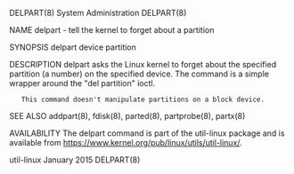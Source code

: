 DELPART(8)                                                                        System Administration                                                                        DELPART(8)

NAME
       delpart - tell the kernel to forget about a partition

SYNOPSIS
       delpart device partition

DESCRIPTION
       delpart asks the Linux kernel to forget about the specified partition (a number) on the specified device.  The command is a simple wrapper around the "del partition" ioctl.

       This command doesn't manipulate partitions on a block device.

SEE ALSO
       addpart(8), fdisk(8), parted(8), partprobe(8), partx(8)

AVAILABILITY
       The delpart command is part of the util-linux package and is available from https://www.kernel.org/pub/linux/utils/util-linux/.

util-linux                                                                             January 2015                                                                            DELPART(8)
